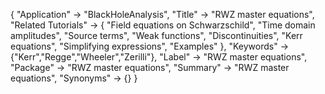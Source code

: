 {
 "Application" -> "BlackHoleAnalysis",
 "Title" -> "RWZ master equations",
 "Related Tutorials" -> {
     "Field equations on Schwarzschild",
     "Time domain amplitudes",
     "Source terms",
     "Weak functions",
     "Discontinuities",
     "Kerr equations",
     "Simplifying expressions",
     "Examples"
  },
 "Keywords" -> {"Kerr","Regge","Wheeler","Zerilli"},
 "Label" -> "RWZ master equations",
 "Package" -> "RWZ master equations",
 "Summary" -> "RWZ master equations",
 "Synonyms" -> {}
 }

